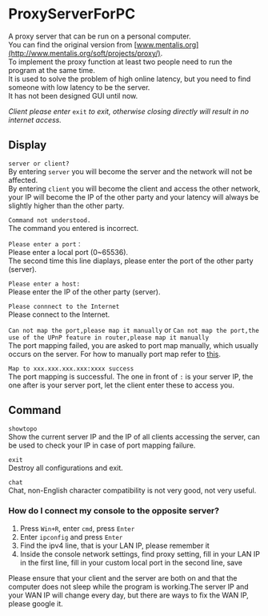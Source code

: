 # ProxyServerForPC
A proxy server that can be run on a personal computer.  
You can find the original version from [www.mentalis.org](http://www.mentalis.org/soft/projects/proxy/).  
To implement the proxy function at least two people need to run the program at the same time.  
It is used to solve the problem of high online latency, but you need to find someone with low latency to be the server.  
It has not been designed GUI until now.  
  
*Client please enter* `exit` *to exit, otherwise closing directly will result in no internet access.*

## Display
`server or client?`  
By entering `server` you will become the server and the network will not be affected.  
By entering `client` you will become the client and access the other network, your IP will become the IP of the other party and your latency will always be slightly higher than the other party.  
  
`Command not understood.`  
The command you entered is incorrect.  
  
`Please enter a port：`  
Please enter a local port (0\~65536).  
The second time this line diaplays, please enter the port of the other party (server).  
  
`Please enter a host:`  
Please enter the IP of the other party (server).  

`Please connnect to the Internet`  
Please connect to the Internet.  
  
`Can not map the port,please map it manually` or `Can not map the port,the use of the UPnP feature in router,please map it manually`  
The port mapping failed, you are asked to port map manually, which usually occurs on the server. For how to manually port map refer to [this](https://www.hellotech.com/guide/for/how-to-port-forward).  

`Map to xxx.xxx.xxx.xxx:xxxx success`  
The port mapping is successful. The one in front of `:` is your server IP, the one after is your server port, let the client enter these to access you.  
  
## Command
`showtopo`  
Show the current server IP and the IP of all clients accessing the server, can be used to check your IP in case of port mapping failure.  
  
`exit`  
Destroy all configurations and exit.

`chat`  
Chat, non-English character compatibility is not very good, not very useful.  
  
### How do I connect my console to the opposite server?
1. Press `Win+R`, enter `cmd`, press `Enter`
2. Enter `ipconfig` and press `Enter`
3. Find the ipv4 line, that is your LAN IP, please remember it
4. Inside the console network settings, find proxy setting, fill in your LAN IP in the first line, fill in your custom local port in the second line, save
  
Please ensure that your client and the server are both on and that the computer does not sleep while the program is working.The server IP and your WAN IP will change every day, but there are ways to fix the WAN IP, please google it.

